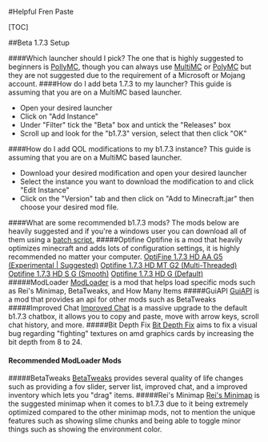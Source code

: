 #Helpful Fren Paste

[TOC]

##Beta 1.7.3 Setup

####Which launcher should I pick?
The one that is highly suggested to beginners is [PollyMC](https://github.com/fn2006/PollyMC/releases/latest), though you can always use [MultiMC](https://multimc.org/#Download) or [PolyMC](https://github.com/PolyMC/PolyMC/releases/latest) but they are not suggested due to the requirement of a Microsoft or Mojang account.
####How do I add beta 1.7.3 to my launcher?
This guide is assuming that you are on a MultiMC based launcher.
* Open your desired launcher
* Click on "Add Instance"
* Under "Filter" tick the "Beta" box and untick the "Releases" box
* Scroll up and look for the "b1.7.3" version, select that then click "OK"

####How do I add QOL modifications to my b1.7.3 instance?
This guide is assuming that you are on a MultiMC based launcher.
* Download your desired modification and open your desired launcher
* Select the instance you want to download the modification to and click "Edit Instance"
* Click on the "Version" tab and then click on "Add to Minecraft.jar" then choose your desired mod file.

####What are some recommended b1.7.3 mods?
The mods below are heavily suggested and if you're a windows user you can download all of them using a [batch script.](https://github.com/absunth/beta_mod_grabber)
#####Optifine
Optifine is a mod that heavily optimizes minecraft and adds lots of configuration settings, it is highly recommended no matter your computer.
[OptiFine 1.7.3 HD AA G5 (Experimental | Suggested)](https://optifine.net/adloadx?f=beta_OptiFine_1.7.3_HD_AA_G5.zip)
[Optifine 1.7.3 HD MT G2 (Multi-Threaded)](https://optifine.net/adloadx?f=beta_OptiFine_1.7.3_HD_MT_G2.zip)
[Optifine 1.7.3 HD S G (Smooth)](https://optifine.net/adloadx?f=beta_OptiFine_1.7.3_HD_S_G.zip)
[Optifine 1.7.3 HD G (Default)](https://optifine.net/adloadx?f=beta_OptiFine_1.7.3_HD_G.zip)
#####ModLoader
[ModLoader](https://github.com/coffeenotfound/ModloaderFix-b1.7.3/releases/download/v1.0.0/ModLoader.Fix.b1.7.3-1.0.0.jar) is a mod that helps load specific mods such as Rei's Minimap, BetaTweaks, and How Many Items
#####GuiAPI
[GuiAPI](https://github.com/ShaRose/GuiAPI/raw/releases/GuiAPI0.11.0-1.7.zip) is a mod that provides an api for other mods such as BetaTweaks
#####Improved Chat
[Improved Chat](https://www.mediafire.com/?27g66a85jheck5d) is a massive upgrade to the default b1.7.3 chatbox, it allows you to copy and paste, move with arrow keys, scroll chat history, and more.
#####Bit Depth Fix
[Bit Depth Fix](https://www.minecraftforum.net/forums/mapping-and-modding-java-edition/minecraft-mods/2872054-alpha-1-2-2-beta-1-7-3-bitdepthfix-do-your-clouds) aims to fix a visual bug regarding "fighting" textures on amd graphics cards by increasing the bit depth from 8 to 24.
#### Recommended ModLoader Mods
#####BetaTweaks
[BetaTweaks](https://github.com/rekadoodle/BetaTweaks/releases/download/v1.2/b1.7.3.BetaTweaks.v1.2.2.CLIENT.zip) provides several quality of life changes such as providing a fov slider, server list, improved chat, and a improved inventory which lets you "drag" items.
#####Rei's Minimap
[Rei's Minimap](https://mcarchive.net/mods/reiminimap?gvsn=b1.7.3) is the suggested minimap when it comes to b1.7.3 due to it being extremely optimized compared to the other minimap mods, not to mention the unique features such as showing slime chunks and being able to toggle minor things such as showing the environment color.
